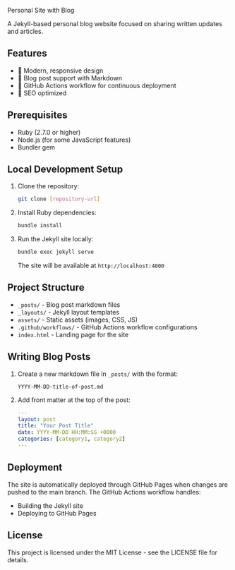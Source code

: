 Personal Site with Blog

A Jekyll-based personal blog website focused on sharing written updates and articles.

## Features

- 🎨 Modern, responsive design
- 📝 Blog post support with Markdown
- 🔄 GitHub Actions workflow for continuous deployment
- 🎯 SEO optimized

## Prerequisites

- Ruby (2.7.0 or higher)
- Node.js (for some JavaScript features)
- Bundler gem

## Local Development Setup

1. Clone the repository:
   ```bash
   git clone [repository-url]
   ```

2. Install Ruby dependencies:
   ```bash
   bundle install
   ```

3. Run the Jekyll site locally:
   ```bash
   bundle exec jekyll serve
   ```
   The site will be available at `http://localhost:4000`

## Project Structure

- `_posts/` - Blog post markdown files
- `_layouts/` - Jekyll layout templates
- `assets/` - Static assets (images, CSS, JS)
- `.github/workflows/` - GitHub Actions workflow configurations
- `index.html` - Landing page for the site

## Writing Blog Posts

1. Create a new markdown file in `_posts/` with the format:
   ```
   YYYY-MM-DD-title-of-post.md
   ```

2. Add front matter at the top of the post:
   ```yaml
   ---
   layout: post
   title: "Your Post Title"
   date: YYYY-MM-DD HH:MM:SS +0000
   categories: [category1, category2]
   ---
   ```

## Deployment

The site is automatically deployed through GitHub Pages when changes are pushed to the main branch. The GitHub Actions workflow handles:
- Building the Jekyll site
- Deploying to GitHub Pages

## License

This project is licensed under the MIT License - see the LICENSE file for details.

